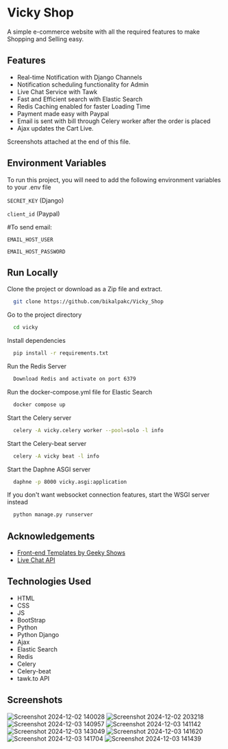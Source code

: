 
# Vicky Shop

A simple e-commerce website with all the required features to make Shopping and Selling easy.


## Features

- Real-time Notification with Django Channels
- Notification scheduling functionality for Admin
- Live Chat Service with Tawk
- Fast and Efficient search with Elastic Search
- Redis Caching enabled for faster Loading Time
- Payment made easy with Paypal
- Email is sent with bill through Celery worker after the order is placed
- Ajax updates the Cart Live.

Screenshots attached at the end of this file.


## Environment Variables

To run this project, you will need to add the following environment variables to your .env file

`SECRET_KEY` (Django)

`client_id` (Paypal)

#To send email:

`EMAIL_HOST_USER`

`EMAIL_HOST_PASSWORD`


## Run Locally

Clone the project or download as a Zip file and extract.

```bash
  git clone https://github.com/bikalpakc/Vicky_Shop
```

Go to the project directory

```bash
  cd vicky
```

Install dependencies

```bash
  pip install -r requirements.txt
```

Run the Redis Server

```bash
  Download Redis and activate on port 6379
```

Run the docker-compose.yml file for Elastic Search

```bash
  docker compose up
```

Start the Celery server

```bash
  celery -A vicky.celery worker --pool=solo -l info
```

Start the Celery-beat server

```bash
  celery -A vicky beat -l info
```

Start the Daphne ASGI server

```bash
  daphne -p 8000 vicky.asgi:application
```

If you don't want websocket connection features, start the WSGI server instead

```bash
  python manage.py runserver
```





## Acknowledgements

 - [Front-end Templates by Geeky Shows](https://github.com/geekyshow1/shoppinglyx)
 - [Live Chat API](https://www.tawk.to/)



## Technologies Used
- HTML
- CSS
- JS
- BootStrap
- Python
- Python Django
- Ajax
- Elastic Search
- Redis
- Celery
- Celery-beat
- tawk.to API




## Screenshots
![Screenshot 2024-12-02 140028](https://github.com/user-attachments/assets/9aada217-60dd-4b01-96a6-0c0a261f83bb)
![Screenshot 2024-12-02 203218](https://github.com/user-attachments/assets/fbfd7e89-72c7-4378-8f69-30b82f1204c5)
![Screenshot 2024-12-03 140957](https://github.com/user-attachments/assets/b359a809-5fc9-460c-abd1-6e914b93fda1)
![Screenshot 2024-12-03 141142](https://github.com/user-attachments/assets/928ff9ef-8596-46ea-8882-c36bfcc37669)
![Screenshot 2024-12-03 143049](https://github.com/user-attachments/assets/4dd06c95-2190-4700-ae90-2909a98f1df4)
![Screenshot 2024-12-03 141620](https://github.com/user-attachments/assets/11a5678a-bec3-43a7-9537-b517d09fe6fb)
![Screenshot 2024-12-03 141704](https://github.com/user-attachments/assets/03e0082c-fb78-459a-b489-a682982cfaa6)
![Screenshot 2024-12-03 141439](https://github.com/user-attachments/assets/70e76b91-29dd-458e-828c-b3d6d2ea5233)







